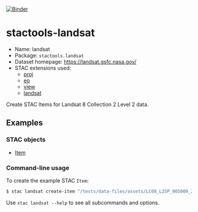 [![Binder](https://mybinder.org/badge_logo.svg)](https://mybinder.org/v2/gh/stactools-packages/landsat/main?filepath=docs/installation_and_basic_usage.ipynb)

# stactools-landsat

- Name: landsat
- Package: `stactools.landsat`
- Dataset homepage: https://landsat.gsfc.nasa.gov/
- STAC extensions used:
  - [proj](https://github.com/stac-extensions/projection/)
  - [eo](https://github.com/stac-extensions/eo)
  - [view](https://github.com/stac-extensions/view)
  - [landsat](https://landsat.usgs.gov/stac/landsat-extension/v1.1.0/schema.json)

Create STAC Items for Landsat 8 Collection 2 Level 2 data.

## Examples

### STAC objects

- [Item](examples/item/LC08_L2SP_005009_20150710_02_T2.json)

### Command-line usage

To create the example STAC `Item`:

```bash
$ stac landsat create-item "/tests/data-files/assets/LC08_L2SP_005009_20150710_20200908_02_T2_MTL.xml" "examples/item/LC08_L2SP_005009_20150710_02_T2.json"
```

Use `stac landsat --help` to see all subcommands and options.

